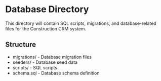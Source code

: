# Database Directory

This directory will contain SQL scripts, migrations, and database-related files for the Construction CRM system.

## Structure
- migrations/ - Database migration files
- seeders/ - Database seed data
- scripts/ - SQL scripts
- schema.sql - Database schema definition